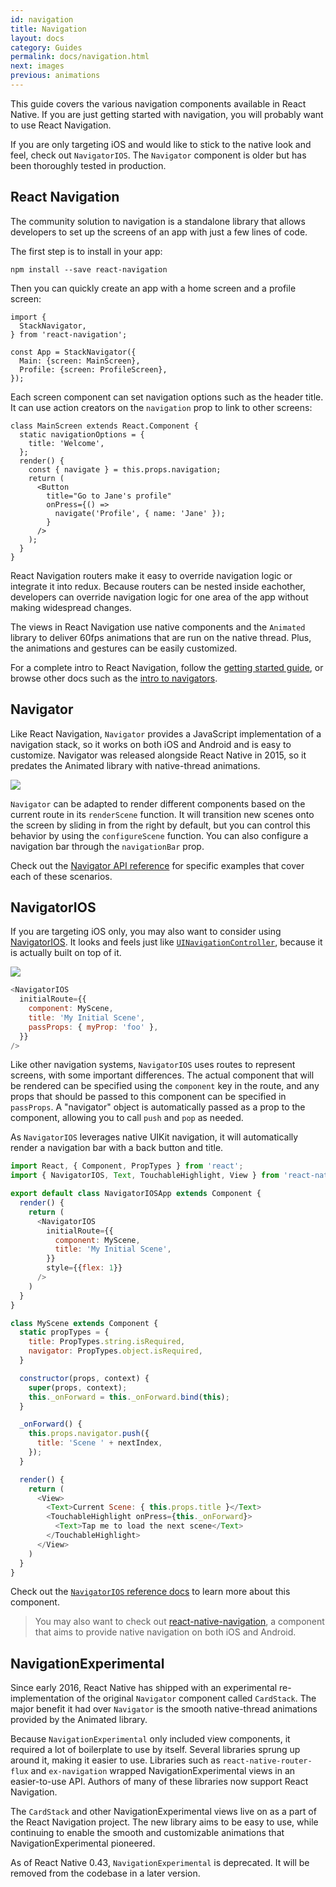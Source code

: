 ```yaml
---
id: navigation
title: Navigation
layout: docs
category: Guides
permalink: docs/navigation.html
next: images
previous: animations
---
```


This guide covers the various navigation components available in React Native. If you are just getting started with navigation, you will probably want to use React Navigation.

If you are only targeting iOS and would like to stick to the native look and feel, check out `NavigatorIOS`. The `Navigator` component is older but has been thoroughly tested in production.

## React Navigation

The community solution to navigation is a standalone library that allows developers to set up the screens of an app with just a few lines of code.

The first step is to install in your app:

```
npm install --save react-navigation
```

Then you can quickly create an app with a home screen and a profile screen:

```
import {
  StackNavigator,
} from 'react-navigation';

const App = StackNavigator({
  Main: {screen: MainScreen},
  Profile: {screen: ProfileScreen},
});
```

Each screen component can set navigation options such as the header title. It can use action creators on the `navigation` prop to link to other screens:

```
class MainScreen extends React.Component {
  static navigationOptions = {
    title: 'Welcome',
  };
  render() {
    const { navigate } = this.props.navigation;
    return (
      <Button
        title="Go to Jane's profile"
        onPress={() =>
          navigate('Profile', { name: 'Jane' });
        }
      />
    );
  }
}
```

React Navigation routers make it easy to override navigation logic or integrate it into redux. Because routers can be nested inside eachother, developers can override navigation logic for one area of the app without making widespread changes.

The views in React Navigation use native components and the `Animated` library to deliver 60fps animations that are run on the native thread. Plus, the animations and gestures can be easily customized.

For a complete intro to React Navigation, follow the [getting started guide](https://reactnavigation.org/docs/intro/), or browse other docs such as the [intro to navigators](https://reactnavigation.org/docs/navigators/).

## Navigator

Like React Navigation, `Navigator` provides a JavaScript implementation of a navigation stack, so it works on both iOS and Android and is easy to customize. Navigator was released alongside React Native in 2015, so it predates the Animated library with native-thread animations.

![](img/NavigationStack-Navigator.gif)

`Navigator` can be adapted to render different components based on the current route in its `renderScene` function. It will transition new scenes onto the screen by sliding in from the right by default, but you can control this behavior by using the `configureScene` function. You can also configure a navigation bar through the `navigationBar` prop.

Check out the [Navigator API reference](docs/navigator.html) for specific examples that cover each of these scenarios.

## NavigatorIOS

If you are targeting iOS only, you may also want to consider using [NavigatorIOS](docs/navigatorios.html). It looks and feels just like [`UINavigationController`](https://developer.apple.com/library/ios/documentation/UIKit/Reference/UINavigationController_Class/), because it is actually built on top of it.

![](img/NavigationStack-NavigatorIOS.gif)

```javascript
<NavigatorIOS
  initialRoute={{
    component: MyScene,
    title: 'My Initial Scene',
    passProps: { myProp: 'foo' },
  }}
/>
```

Like other navigation systems, `NavigatorIOS` uses routes to represent screens, with some important differences. The actual component that will be rendered can be specified using the `component` key in the route, and any props that should be passed to this component can be specified in `passProps`. A "navigator" object is automatically passed as a prop to the component, allowing you to call `push` and `pop` as needed.

As `NavigatorIOS` leverages native UIKit navigation, it will automatically render a navigation bar with a back button and title.

```javascript
import React, { Component, PropTypes } from 'react';
import { NavigatorIOS, Text, TouchableHighlight, View } from 'react-native';

export default class NavigatorIOSApp extends Component {
  render() {
    return (
      <NavigatorIOS
        initialRoute={{
          component: MyScene,
          title: 'My Initial Scene',
        }}
        style={{flex: 1}}
      />
    )
  }
}

class MyScene extends Component {
  static propTypes = {
    title: PropTypes.string.isRequired,
    navigator: PropTypes.object.isRequired,
  }

  constructor(props, context) {
    super(props, context);
    this._onForward = this._onForward.bind(this);
  }

  _onForward() {
    this.props.navigator.push({
      title: 'Scene ' + nextIndex,
    });
  }

  render() {
    return (
      <View>
        <Text>Current Scene: { this.props.title }</Text>
        <TouchableHighlight onPress={this._onForward}>
          <Text>Tap me to load the next scene</Text>
        </TouchableHighlight>
      </View>
    )
  }
}
```

Check out the [`NavigatorIOS` reference docs](docs/navigatorios.html) to learn more about this component.

> You may also want to check out [react-native-navigation](https://github.com/wix/react-native-navigation), a component that aims to provide native navigation on both iOS and Android.

## NavigationExperimental

Since early 2016, React Native has shipped with an experimental re-implementation of the original `Navigator` component called `CardStack`. The major benefit it had over `Navigator` is the smooth native-thread animations provided by the Animated library.

Because `NavigationExperimental` only included view components, it required a lot of boilerplate to use by itself. Several libraries sprung up around it, making it easier to use. Libraries such as `react-native-router-flux` and `ex-navigation` wrapped NavigationExperimental views in an easier-to-use API. Authors of many of these libraries now support React Navigation.

The `CardStack` and other NavigationExperimental views live on as a part of the React Navigation project. The new library aims to be easy to use, while continuing to enable the smooth and customizable animations that NavigationExperimental pioneered.

As of React Native 0.43, `NavigationExperimental` is deprecated. It will be removed from the codebase in a later version.

